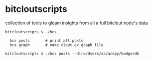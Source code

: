 # bitcloutscripts
collection of tools to gleam insights from all a full bitclout node's data

```
bitcloutscripts $ ./bcs

  bcs posts       # print all posts
  bcs graph       # make clout.gv graph file

bitcloutscripts $ ./bcs posts --dir=/Users/aa/acopy/badgerdb
```
